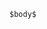 ~~~~ {.haskell style="background-color: rgba(0,0,0,0); border-width: 0px; font-size: 1.3vmin; margin-top: 30px; margin-left: 100px; margin-right: 50px;"}
$body$
~~~~
